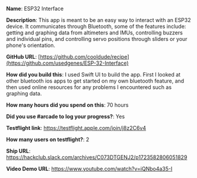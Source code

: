 **Name**: ESP32 Interface

**Description**: This app is meant to be an easy way to interact with an ESP32 device. It communicates through Bluetooth, some of the features include: getting and graphing data from altimeters and IMUs, controlling buzzers and individual pins, and controlling servo positions through sliders or your phone's orientation.

**GitHub URL**: [https://github.com/cooldude/recipe](https://github.com/usedgenes/ESP-32-Interface)

**How did you build this**: I used Swift UI to build the app. First I looked at other bluetooth ios apps to get started on my own bluetooth feature, and then used online resources for any problems I encountered such as graphing data. 

**How many hours did you spend on this**: 70 hours

**Did you use #arcade to log your progress?**: Yes

**Testflight link**: https://testflight.apple.com/join/j8z2C6v4 

**How many users on testflight?**: 2

**Ship URL**: https://hackclub.slack.com/archives/C073DTGENJ2/p1723582806051829

**Video Demo URL**: https://www.youtube.com/watch?v=iQNbo4a35-I
